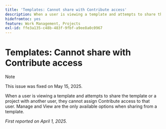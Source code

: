 ```yaml
---
title: 'Templates: Cannot share with Contribute access'
description: When a user is viewing a template and attempts to share the template or a project with another user, they cannot assign Contribute access to that user. Manage and View are the only available options when sharing from a template.
hidefromtoc: yes
feature: Work Management, Projects
exl-id: ffe3a135-c48b-483f-9fbf-a9ee8a0c0967
---
```

# Templates: Cannot share with Contribute access

>[!NOTE]
>
>This issue was fixed on May 15, 2025.

When a user is viewing a template and attempts to share the template or a project with another user, they cannot assign Contribute access to that user. Manage and View are the only available options when sharing from a template.

_First reported on April 1, 2025._
